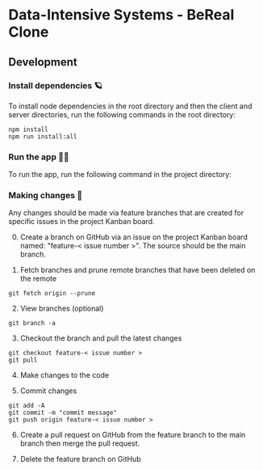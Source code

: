 # Data-Intensive Systems - BeReal Clone

## Development

### Install dependencies 🪐

To install node dependencies in the root directory and then the client and server directories, run the following commands in the root directory:

```
npm install
npm run install:all
```

### Run the app 🏃‍♂️

To run the app, run the following command in the project directory:

### Making changes 🔨

Any changes should be made via feature branches that are created for specific issues in the project Kanban board.

0. Create a branch on GitHub via an issue on the project Kanban board named: "feature-< issue number >". The source should be the main branch.

1. Fetch branches and prune remote branches that have been deleted on the remote

```
git fetch origin --prune
```

2. View branches (optional)

```
git branch -a
```

3. Checkout the branch and pull the latest changes

```
git checkout feature-< issue number >
git pull
```

4. Make changes to the code

5. Commit changes

```
git add -A
git commit -m "commit message"
git push origin feature-< issue number >
```

6. Create a pull request on GitHub from the feature branch to the main branch then merge the pull request.

7. Delete the feature branch on GitHub
